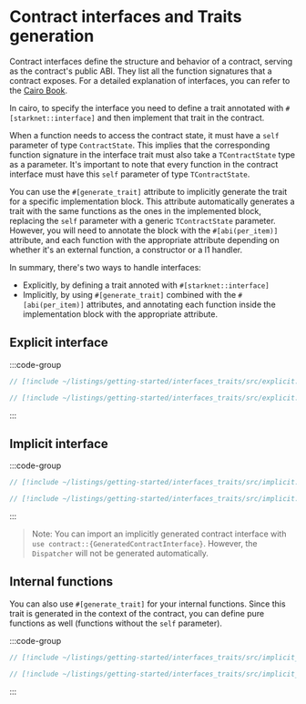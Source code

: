 # Contract interfaces and Traits generation

Contract interfaces define the structure and behavior of a contract, serving as the contract's public ABI. They list all the function signatures that a contract exposes. For a detailed explanation of interfaces, you can refer to the [Cairo Book](https://book.cairo-lang.org/ch99-01-02-a-simple-contract.html).

In cairo, to specify the interface you need to define a trait annotated with `#[starknet::interface]` and then implement that trait in the contract.

When a function needs to access the contract state, it must have a `self` parameter of type `ContractState`. This implies that the corresponding function signature in the interface trait must also take a `TContractState` type as a parameter. It's important to note that every function in the contract interface must have this `self` parameter of type `TContractState`.

You can use the `#[generate_trait]` attribute to implicitly generate the trait for a specific implementation block. This attribute automatically generates a trait with the same functions as the ones in the implemented block, replacing the `self` parameter with a generic `TContractState` parameter. However, you will need to annotate the block with the `#[abi(per_item)]` attribute, and each function with the appropriate attribute depending on whether it's an external function, a constructor or a l1 handler.

In summary, there's two ways to handle interfaces:

- Explicitly, by defining a trait annoted with `#[starknet::interface]`
- Implicitly, by using `#[generate_trait]` combined with the `#[abi(per_item)]` attributes, and annotating each function inside the implementation block with the appropriate attribute.

## Explicit interface

:::code-group

```rust [contract]
// [!include ~/listings/getting-started/interfaces_traits/src/explicit.cairo:contract]
```

```rust [tests]
// [!include ~/listings/getting-started/interfaces_traits/src/explicit.cairo:tests]
```

:::

## Implicit interface

:::code-group

```rust [contract]
// [!include ~/listings/getting-started/interfaces_traits/src/implicit.cairo:contract]
```

```rust [tests]
// [!include ~/listings/getting-started/interfaces_traits/src/implicit.cairo:tests]
```

:::

> Note: You can import an implicitly generated contract interface with `use contract::{GeneratedContractInterface}`. However, the `Dispatcher` will not be generated automatically.

## Internal functions

You can also use `#[generate_trait]` for your internal functions.
Since this trait is generated in the context of the contract, you can define pure functions as well (functions without the `self` parameter).

:::code-group

```rust [contract]
// [!include ~/listings/getting-started/interfaces_traits/src/implicit_internal.cairo:contract]
```

```rust [tests]
// [!include ~/listings/getting-started/interfaces_traits/src/implicit_internal.cairo:tests]
```

:::
